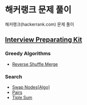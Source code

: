 # 해커랭크 문제 풀이
해커랭크(hackerrank.com) 문제 풀이

## [Interview Preparating Kit](Interview%20Preparation%20Kit/README.md)
### Greedy Algorithms
- [Reverse Shuffle Merge](./Interview%20Preparation%20Kit/Greedy%20Algorithms/Reverse%20Shuffle%20Merge/solution.py)

### Search
- [Swap Nodes\[Algo\]](Interview%20Preparation%20Kit/Search/Swap%20Nodes%20[Algo]/solution.py)
- [Pairs](Interview%20Preparation%20Kit/Search/Pairs/solution.py)
- [Tiple Sum](Interview%20Preparation%20Kit/Search/Triple%20Sum/solution.py)